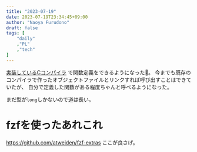 ```yaml
---
title: "2023-07-19"
date: 2023-07-19T23:34:45+09:00
author: "Naoya Furudono"
draft: false
tags: [
    "daily"
    ,"PL"
    ,"tech"
]
---
```


[実装しているCコンパイラ](https://github.com/naoyafurudono/naoyafurudono.github.io)
で関数定義をできるようになった🎉。
今までも既存のコンパイラで作ったオブジェクトファイルとリンクすれば呼び出すことはできていたが、
自分で定義した関数がある程度ちゃんと呼べるようになった。

まだ型が`long`しかないので道は長い。

# fzfを使ったあれこれ

https://github.com/atweiden/fzf-extras ここが良さげ。

